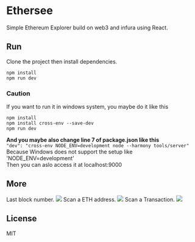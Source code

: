 # Ethersee

Simple Ethereum Explorer build on web3 and infura using React.

## Run
Clone the project then install dependencies.
``` shell
npm install
npm run dev
```
### Caution
If you want to run it in windows system, you maybe do it like this
```shell
npm install
npm install cross-env --save-dev
npm run dev
```
**And you maybe also change line 7 of package.json like this**  
`"dev": "cross-env NODE_ENV=development node --harmony tools/server"`  
Because Windows does not support the setup like 'NODE_ENV=development'  
Then you can aslo access it at localhost:9000   
## More
Last block number.
<img src="./ethersee1.png">
Scan a ETH address.
<img src="./ethersee2.png">
Scan a Transaction.
<img src="./ethersee3.png">

## License
MIT
